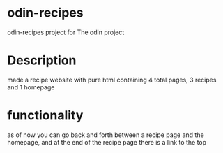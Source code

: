 # odin-recipes
odin-recipes project for The odin project
# Description
made a recipe website with pure html containing 4 total pages, 3 recipes and 1 homepage

# functionality 
as of now you can go back and forth between a recipe page and the homepage, and at the end of the recipe page 
there is a link to the top
